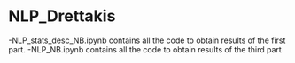 # NLP_Drettakis

-NLP_stats_desc_NB.ipynb contains all the code to obtain results of the first part.
-NLP_NB.ipynb contains all the code to obtain results of the third part
